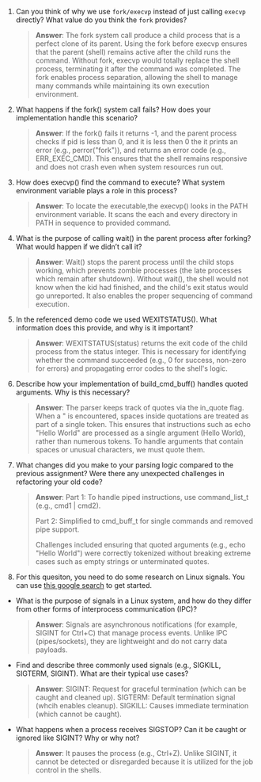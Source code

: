 1. Can you think of why we use `fork/execvp` instead of just calling `execvp` directly? What value do you think the `fork` provides?

    > **Answer**: The fork system call produce a child process that is a perfect clone of its parent.  Using  the fork before execvp ensures that the parent (shell) remains active after the child runs the command. Without fork, execvp would totally replace the shell process, terminating it after the command was completed. The fork enables process separation, allowing the shell to manage many commands while maintaining its own execution environment.

2. What happens if the fork() system call fails? How does your implementation handle this scenario?

    > **Answer**: If the fork() fails it returns -1, and the parent process checks if pid is less than 0, and it is less then 0 the it prints an error (e.g., perror("fork")), and returns an error code (e.g., ERR_EXEC_CMD). This ensures that the shell remains responsive and does not crash even when system resources run out.

3. How does execvp() find the command to execute? What system environment variable plays a role in this process?

    > **Answer**: To locate the executable,the execvp() looks in the PATH environment variable. It scans the each and every directory in PATH in sequence to provided command.

4. What is the purpose of calling wait() in the parent process after forking? What would happen if we didn’t call it?

    > **Answer**: Wait() stops the parent process until the child stops working, which prevents zombie processes (the late processes which remain after shutdown).  Without wait(), the shell would not know when the kid had finished, and the child's exit status would go unreported. It also enables the proper sequencing of command execution.

5. In the referenced demo code we used WEXITSTATUS(). What information does this provide, and why is it important?

    > **Answer**: WEXITSTATUS(status) returns the exit code of the child process from the status integer. This is necessary for identifying whether the command succeeded (e.g., 0 for success, non-zero for errors) and propagating error codes to the shell's logic.

6. Describe how your implementation of build_cmd_buff() handles quoted arguments. Why is this necessary?

    > **Answer**: The parser keeps track of quotes via the in_quote flag.  When a " is encountered, spaces inside quotations are treated as part of a single token.  This ensures that instructions such as echo "Hello World" are processed as a single argument (Hello World), rather than numerous tokens.  To handle arguments that contain spaces or unusual characters, we must quote them.

7. What changes did you make to your parsing logic compared to the previous assignment? Were there any unexpected challenges in refactoring your old code?

    > **Answer**:
    > Part 1: To handle piped instructions, use command_list_t (e.g., cmd1 | cmd2).
    > 
    > Part 2: Simplified to cmd_buff_t for single commands and removed pipe support.
    > 
    > Challenges included ensuring that quoted arguments (e.g., echo "Hello World") were correctly tokenized without breaking extreme cases such as empty strings or unterminated quotes.

8. For this quesiton, you need to do some research on Linux signals. You can use [this google search](https://www.google.com/search?q=Linux+signals+overview+site%3Aman7.org+OR+site%3Alinux.die.net+OR+site%3Atldp.org&oq=Linux+signals+overview+site%3Aman7.org+OR+site%3Alinux.die.net+OR+site%3Atldp.org&gs_lcrp=EgZjaHJvbWUyBggAEEUYOdIBBzc2MGowajeoAgCwAgA&sourceid=chrome&ie=UTF-8) to get started.

- What is the purpose of signals in a Linux system, and how do they differ from other forms of interprocess communication (IPC)?

    > **Answer**: Signals are asynchronous notifications (for example, SIGINT for Ctrl+C) that manage process events. Unlike IPC (pipes/sockets), they are lightweight and do not carry data payloads.

- Find and describe three commonly used signals (e.g., SIGKILL, SIGTERM, SIGINT). What are their typical use cases?

    > **Answer**:
    > SIGINT: Request for graceful termination (which can be caught and cleaned up).
    > SIGTERM: Default termination signal (whcih enables cleanup).
    > SIGKILL: Causes immediate termination (which cannot be caught).


- What happens when a process receives SIGSTOP? Can it be caught or ignored like SIGINT? Why or why not?

    > **Answer**:  It pauses the process (e.g., Ctrl+Z). Unlike SIGINT, it cannot be detected or disregarded because it is utilized for the job control in the shells.
